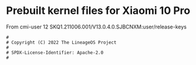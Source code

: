 # Prebuilt kernel files for Xiaomi 10 Pro

From cmi-user 12 SKQ1.211006.001/V13.0.4.0.SJBCNXM:user/release-keys

```
#
# Copyright (C) 2022 The LineageOS Project
#
# SPDX-License-Identifier: Apache-2.0
#
```
